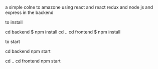 a simple colne to amazone 
using react and react redux and node js and express in the backend



to install 

cd backend
 $ npm install
cd .. 
cd frontend 
$ npm install



to start 

cd backend npm start

cd .. 
cd frontend
npm start